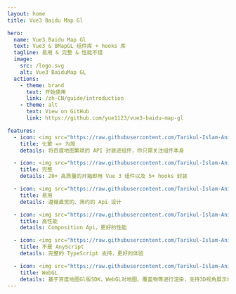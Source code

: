 ```yaml
---
layout: home
title: Vue3 Baidu Map Gl 

hero:
  name: Vue3 Baidu Map Gl 
  text: Vue3 & BMapGL 组件库 + hooks 库
  tagline: 易用 & 完整 & 性能不错
  image:
    src: /logo.svg
    alt: Vue3 BaiduMap GL
  actions:
    - theme: brand
      text: 开始使用
      link: /zh-CN/guide/introduction
    - theme: alt
      text: View on GitHub
      link: https://github.com/yue1123/vue3-baidu-map-gl

features:
  - icon: <img src="https://raw.githubusercontent.com/Tarikul-Islam-Anik/Animated-Fluent-Emojis/master/Emojis/Travel%20and%20places/Rocket.png" alt="Rocket" width="25" height="25" />
    title: 化繁 => 为简
    details: 将百度地图繁琐的 API 封装进组件，你只需关注组件本身

  - icon: <img src="https://raw.githubusercontent.com/Tarikul-Islam-Anik/Animated-Fluent-Emojis/master/Emojis/Objects/Package.png" alt="Package" width="25" height="25" />
    title: 完整
    details: 20+ 高质量的开箱即用 Vue 3 组件以及 5+ hooks 封装

  - icon: <img src="https://raw.githubusercontent.com/Tarikul-Islam-Anik/Animated-Fluent-Emojis/master/Emojis/Objects/Triangular%20Ruler.png" alt="Triangular Ruler" width="25" height="25" />
    title: 易用
    details: 遵循直觉的、简约的 Api 设计

  - icon: <img src="https://raw.githubusercontent.com/Tarikul-Islam-Anik/Animated-Fluent-Emojis/master/Emojis/Travel%20and%20places/High%20Voltage.png" alt="High Voltage" width="25" height="25" />
    title: 高性能
    details: Composition Api，更好的性能

  - icon: <img src="https://raw.githubusercontent.com/Tarikul-Islam-Anik/Animated-Fluent-Emojis/master/Emojis/Objects/Hammer.png" alt="Hammer" width="25" height="25" />
    title: 不是 AnyScript
    details: 完整的 TypeScript 支持，更好的体验

  - icon: <img src="https://raw.githubusercontent.com/Tarikul-Islam-Anik/Animated-Fluent-Emojis/master/Emojis/Travel%20and%20places/Globe%20Showing%20Asia-Australia.png" alt="Globe Showing Asia-Australia" width="25" height="25" />
    title: WebGL
    details: 基于百度地图Gl版SDK，WebGL对地图、覆盖物等进行渲染，支持3D视角展示地图
---
```


<script lang="ts" setup>
  import { onMounted } from 'vue'
  import VanillaTilt from 'vanilla-tilt';


  onMounted(() => {
    const element = document.querySelector('.image')
    VanillaTilt.init(element, { reverse: true, transition: true })
  })
</script>